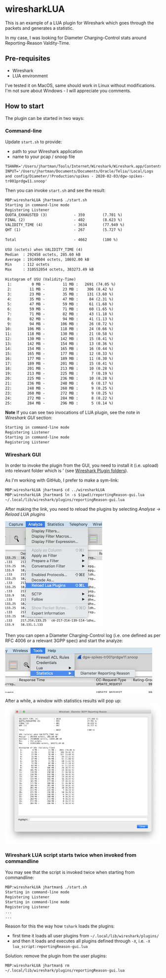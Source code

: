 # wiresharkLUA

This is an example of a LUA plugin for Wireshark which goes through the packets and generates a statistic.

In my case, I was looking for Diameter Charging-Control stats around Reporting-Reason Valdity-Time.

## Pre-requisites

* Wireshark
* LUA environment

I've tested it on MacOS, same should work in Linux without modifications. I'm not sure about Windows - I will appreciate you comments.


## How to start

The plugin can be started in two ways:

### Command-line

Update `start.sh` to provide:

* path to your Wireshark application
* name to your pcap / snoop file

```
TSHARK='/Users/jhartman/Tools/Internet/Wireshark/Wireshark.app/Contents/MacOS/tshark'
INPUT='/Users/jhartman/Documents/Documents/Oracle/Telia/!Local/Logs and config/Diameter/!Production/spikes - 2020-02-03/dgw-spikes-tr001prdgw11.snoop'
```

Then you can invoke `start.sh` and see the result:

```
MBP:wiresharkLUA jhartman$ ./start.sh
Starting in command-line mode
Registering Listener
QUOTA_EXHAUSTED (3)            - 359 		(7.701 %)
FINAL (2)                      - 402 		(8.623 %)
VALIDITY_TIME (4)              - 3634 		(77.949 %)
QHT (1)                        - 267 		(5.727 %)

Total                          - 4662 		(100 %)

USU (octets) when VALIDITY_TIME (4)
Median  : 292458 octets, 285.60 kB
Average : 19140604 octets, 18692.00 kB
Min     : 112 octets
Max     : 310552054 octets, 303273.49 kB

Histogram of USU (Validity-Time)
 1:         0 MB -        11 MB :   2691 (74.05 %)
 2:        11 MB -        23 MB :    306 (8.42 %)
 3:        23 MB -        35 MB :    131 (3.60 %)
 4:        35 MB -        47 MB :     84 (2.31 %)
 5:        47 MB -        59 MB :     61 (1.68 %)
 6:        59 MB -        71 MB :     60 (1.65 %)
 7:        71 MB -        82 MB :     43 (1.18 %)
 8:        82 MB -        94 MB :     41 (1.13 %)
 9:        94 MB -       106 MB :     26 (0.72 %)
10:       106 MB -       118 MB :     24 (0.66 %)
11:       118 MB -       130 MB :     21 (0.58 %)
12:       130 MB -       142 MB :     15 (0.41 %)
13:       142 MB -       154 MB :     13 (0.36 %)
14:       154 MB -       165 MB :     16 (0.44 %)
15:       165 MB -       177 MB :     12 (0.33 %)
16:       177 MB -       189 MB :     11 (0.30 %)
17:       189 MB -       201 MB :     15 (0.41 %)
18:       201 MB -       213 MB :     10 (0.28 %)
19:       213 MB -       225 MB :      7 (0.19 %)
20:       225 MB -       236 MB :     10 (0.28 %)
21:       236 MB -       248 MB :      6 (0.17 %)
22:       248 MB -       260 MB :      9 (0.25 %)
23:       260 MB -       272 MB :      9 (0.25 %)
24:       272 MB -       284 MB :      8 (0.22 %)
25:       284 MB -       296 MB :      5 (0.14 %)

```

**Note** If you can see two invocations of LUA plugin, see the note in *Wireshark GUI* section:

```
Starting in command-line mode
Registering Listener
Starting in command-line mode
Registering Listener
```

### Wireshark GUI

In order to invoke the plugin from the GUI, you need to install it (i.e. upload) into relevant folder which is ' (see [Wireshark Plugin folders](https://www.wireshark.org/docs/wsug_html_chunked/ChPluginFolders.html)).

As I'm working with GitHub, I prefer to make a sym-link:

```
MBP:wiresharkLUA jhartman$ cd ../wiresharkLUA
MBP:wiresharkLUA jhartman$ ln -s $(pwd)/reportingReason-gui.lua ~/.local/lib/wireshark/plugins/reportingReason-gui.lua
```

After making the link, you need to reload the plugins by selecting *Analyse -> Reload LUA plugins*

![Reload](img/00-reload.png)

Then you can open a Diameter Charging-Control log (i.e. one defined as per RFC 4006 or a relevant 3GPP spec) and start the analyze:

![Reload](img/01-menu.png)

After a while, a window with statistics results will pop up:
![Reload](img/02-result.png)

### Wireshark LUA script starts twice when invoked from commandline

You may see that the script is invoked twice when starting from commandline:

```
MBP:wiresharkLUA jhartman$ ./start.sh
Starting in command-line mode
Registering Listener
Starting in command-line mode
Registering Listener
...
...
```

Reason for this the way how `tshark` loads the plugins:
* first time it loads all user plugins from  `~/.local/lib/wireshark/plugins/`
* and then it loads and executes all plugins defined through `-X`, i.e. `-X lua_script:reportingReason-gui.lua`

Solution: remove the plugin from the user plugins:

```
MBP:wiresharkLUA jhartman$ rm ~/.local/lib/wireshark/plugins/reportingReason-gui.lua
```



